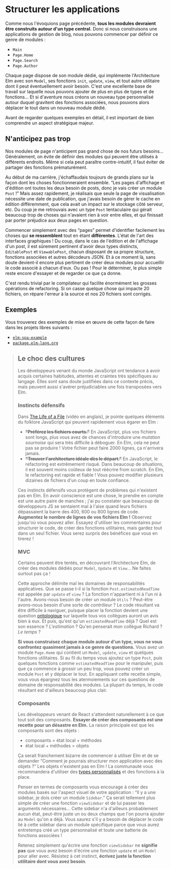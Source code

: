 # Structurer les applications

Comme nous l'évoquions page précédente, **tous les modules devraient être construits autour d'un type central.** Donc si nous construisons une applications de gestion de blog, nous pouvons commencer par définir ce genre de modules :

- `Main`
- `Page.Home`
- `Page.Search`
- `Page.Author`

Chaque page dispose de son module dédié, qui implémente l'Architecture Elm avec son `Model`, ses fonctions `init`, `update`, `view`, et tout autre utilitaire dont il peut éventuellement avoir besoin. C'est une excellente base de travail sur laquelle nous pouvons ajouter de plus en plus de types et de fonctions… Et si d'aventure nous créons un nouveau type personnalisé autour duquel gravitent des fonctions associées, nous pouvons alors déplacer le tout dans un nouveau module dédié.

Avant de regarder quelques exemples en détail, il est important de bien comprendre un aspect stratégique majeur.


## N'anticipez pas trop

Nos modules de page n'anticipent pas grand chose de nos futurs besoins… Généralement, on évite de définir des modules qui peuvent être utilisés à différents endroits. Même si cela peut paraître contre-intuitif, il faut éviter de partager des fonctions prématurément.

Au début de ma carrière, j'échaffaudais toujours de grands plans sur la façon dont les choses fonctionneraient ensemble. “Les pages d'affichage et d'édition ont toutes les deux besoin de posts, donc je vais créer un module `Post` !” Mais assez rapidement, je réalisais que seule la page de visualisation nécessite une date de publication, que j'avais besoin de gérer le cache en édition différemment, que cela avait un impact sur le stockage côté serveur, etc. Du coup je me retrouvais avec un type `Post` tentaculaire qui gérait beaucoup trop de choses qui n'avaient rien à voir entre elles, et qui finissait par porter préjudice aux deux pages en question.

Commencer simplement avec des “pages” permet d'identifier facilement les choses qui **se ressemblent** tout en étant **différentes**. L'état de l'art des interfaces graphiques ! Du coup, dans le cas de l'édition et de l'affichage d'un post, il est sûrement pertinent d'avoir deux types distincts, `EditablePost` et `ViewablePost`, chacun disposant de sa propre structure, fonctions associées et autres décodeurs JSON. Et à ce moment là, sans doute devient-il encore plus pertinent de créer deux modules pour accueillir le code associé à chacun d'eux. Ou pas ! Pour le déterminer, le plus simple reste encore d'essayer et de regarder ce que ça donne.

C'est rendu trivial par le compilateur qui facilite énormément les grosses opérations de refactoring. Si on casse quelque chose qui impacte 20 fichiers, on répare l'erreur à la source et nos 20 fichiers sont corrigés.


## Exemples

Vous trouverez des exemples de mise en œuvre de cette façon de faire dans les projets libres suivants :

- [`elm-spa-example`](https://github.com/rtfeldman/elm-spa-example)
- [`package.elm-lang.org`](https://github.com/elm/package.elm-lang.org)


> ## Le choc des cultures
>
> Les développeurs venant du monde JavaScript ont tendance à avoir acquis certaines habitudes, attentes et craintes très spécifiques au langage. Elles sont sans doute justifiées dans ce contexte précis, mais peuvent aussi s'avérer préjudiciables une fois transposées vers Elm.
>
>
> ### Instincts défensifs
>
> Dans [The Life of a File](https://youtu.be/XpDsk374LDE) (vidéo en anglais), je pointe quelques éléments du folklore JavaScript qui peuvent rapidement vous égarer en Elm :
>
> - ~~**“Préférez les fichiers courts.”**~~ En JavaScript, plus vos fichiers sont longs, plus vous avez de chances d'introduire une *mutation sournoise* qui sera très difficile à déboguer. En Elm, cela ne peut pas se produire ! Votre fichier peut faire 2000 lignes, ça n'arrivera jamais.
> - ~~**“Trouver l'architecture idéale dès le départ.”**~~ En JavaScript, le refactoring est extrêmement risqué. Dans beaucoup de situations, il est souvent moins coûteux de tout réécrire from scratch. En Elm, le refactoring est rapide et fiable ! Vous pouvez modifier plusieurs dizaines de fichiers d'un coup en toute confiance.
>
> Ces instincts défensifs vous protègent de problèmes qui n'existent pas en Elm. En avoir conscience est une chose, le prendre en compte est une autre paire de manches ; j'ai pu constater que beaucoup de développeurs JS se sentaient mal à l'aise quand leurs fichiers dépassaient la barre des 400, 600 ou 800 lignes de code. **Augmentez le nombre de lignes de vos fichiers Elm !** Observez jusqu'où vous pouvez aller. Essayez d'utiliser les commentaires pour structurer le code, de créer des fonctions utilitaires, mais gardez tout dans un seul fichier. Vous serez surpris des bénéfices que vous en tirerez !
>
>
> ### MVC
>
> Certains peuvent être tentés, en découvrant l'Architecture Elm, de créer des modules dédiés pour `Model`, `Update` et `View`… Ne faites surtout pas ça !
>
> Cette approche délimite mal les domaines de responsabilités applicatives. Que se passe t-il si la fonction `Post.estimatedReadTime` est appelée par `update` *et* `view` ? La fonction n'appartient ni à l'un ni à l'autre. Avons-nous besoin de créer un module `Utils` ? Peut-être avons-nous besoin d'une sorte de *contrôleur* ? Le code résultant va être difficile à naviguer, puisque placer la fonction devient une question [ontologique](https://fr.wikipedia.org/wiki/Ontologie) sur laquelle tous vos collègues auront un avis bien à eux. Et puis, qu'est qu'un `estimatedReadTime` déjà ? Quel est son essence ? *L'estimation* ? Qu'en penserait mon collègue Richard ? *Le temps* ?
>
> **Si vous construisez chaque module autour d'un type, vous ne vous confrontez quasiment jamais à ce genre de questions.** Vous avez un module `Page.Home` qui contient un `Model`, `update`, `view` et quelques fonctions utilitaires. Si au fil du temps vous ajoutez un type `Post`, puis quelques fonctions comme `estimatedReadTime` pour le manipuler, puis que ça commence à grossir un peu trop, vous pouvez créer un module `Post` et y déplacer le tout. En appliquant cette recette simple, vous vous épargnez tous les atermoiements sur ces questions de domaine de responsabilité des modules. La plupart du temps, le code résultant est d'ailleurs beaucoup plus clair.
>
>
> ### Composants
>
> Les développeurs venant de React s'attendent naturellement à ce que tout soit des composants. **Essayer de créer des composants est une recette pour un désastre en Elm.** La raison principale est que les composants sont des objets :
>
> - composants = état local + méthodes
> - état local + méthodes = objets
>
> Ça serait franchement bizarre de commencer à utiliser Elm et de se demander “Comment je pourrais structurer mon application avec des objets ?” Les objets n'existent pas en Elm ! La communauté vous recommandera d'utiliser des [types personnalisés](types/custom_types.html) et des fonctions à la place.
>
> Penser en termes de composants vous encourage à créer des modules basés sur l'aspect visuel de votre application : “Il y a une sidebar, je dois créer un module `Sidebar`.” Ça serait tellement plus simple de créer une fonction `viewSidebar` et de lui passer les arguments nécessaires… Cette sidebar n'a d'ailleurs probablement aucun état, peut-être juste un ou deux champs que l'on pourra ajouter au `Model` qu'on a déjà. Vous saurez s'il y a besoin de déplacer le code lié à cette sidebar dans un module spécifique parce que vous aurez entretemps créé un type personnalisé et toute une batterie de fonctions associées !
>
> Retenez simplement qu'écrire une fonction `viewSidebar` ne **signifie pas** que vous avez besoin d'écrire une fonction `update` et un `Model` pour aller avec. Résistez à cet instinct, **écrivez juste la fonction utilitaire dont vous avez besoin**.
